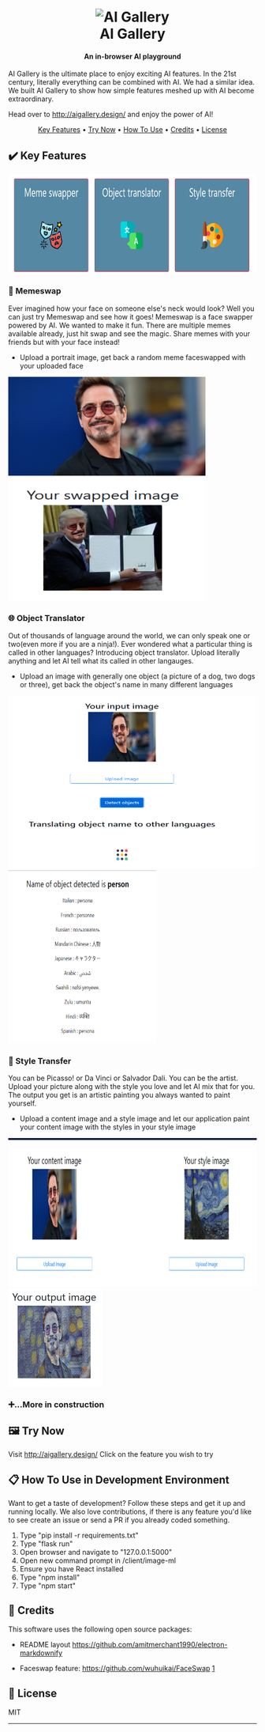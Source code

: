
<h1 align="center" background-color=#021d44>
  <br>
  <img src="https://i.imgur.com/7xZGJBW.png" alt="AI Gallery">
  <br>
  AI Gallery
  <br>
</h1>

<h4 align="center">An in-browser AI playground</h4>

AI Gallery is the ultimate place to enjoy exciting AI features. In the 21st century, literally everything can be combined with AI. We had a similar idea. We built AI Gallery to show how simple features meshed up with AI become extraordinary.

Head over to http://aigallery.design/ and enjoy the power of AI!

<p align="center">
  <a href="#key-features">Key Features</a> •
  <a href="#try-now">Try Now</a> •
  <a href="#how-to-use-in-development-environment">How To Use</a> •
  <a href="#credits">Credits</a> •
  <a href="#license">License</a>
</p>


## ✔️ Key Features

<img src="screenshots/gallery.png" alt="key features" height=200/>

### 🔄 Memeswap

Ever imagined how your face on someone else's neck would look? Well you can just try Memeswap and see how it goes!
Memeswap is a face swapper powered by AI. We wanted to make it fun. There are multiple memes available already, just hit swap and see the magic. 
Share memes with your friends but with your face instead!

* Upload a portrait image, get back a random meme faceswapped with your uploaded face

<img src="screenshots/content_image.jpg" alt="potrait" width=400 height=200/> <img src="screenshots/memeswap-output.png" alt="meme swapper output" width=400 height=250/>



### 🌐 Object Translator

Out of thousands of language around the world, we can only speak one or two(even more if you are a ninja!). Ever wondered what a particular thing is called in other languages? 
Introducing object translator. Upload literally anything and let AI tell what its called in other langauges. 

* Upload an image with generally one object (a picture of a dog, two dogs or three), get back the object's name in many different languages

<img src="screenshots/loading.png" alt="loading object translator" width=500 height=350/> <img src="screenshots/object_translator.png" alt="translated object" width=300 height=350/>


### 🎨 Style Transfer

You can be Picasso! or Da Vinci or Salvador Dali. 
You can be the artist. Upload your picture along with the style you love and let AI mix that for you. The output you get is an artistic painting you always wanted to  paint yourself. 

* Upload a content image and a style image and let our application paint your content image with the styles in your style image

<img src="screenshots/style_transfer.png" alt="content and style" height=300/>
<img src="screenshots/style_output.png" alt="style transfer output" height=200/>


### ➕...More in construction

## 🖼️ Try Now
Visit http://aigallery.design/
Click on the feature you wish to try

## 📋 How To Use in Development Environment

Want to get a taste of development? Follow these steps and get it up and running locally. We also love contributions, if there is any feature you'd like to see create an issue or send a PR if you already coded something. 

1. Type "pip install -r requirements.txt"
4. Type "flask run"
5. Open browser and navigate to "127.0.0.1:5000"
6. Open new command prompt in /client/image-ml
7. Ensure you have React installed
8. Type "npm install"
9. Type "npm start"


## 🙌 Credits

This software uses the following open source packages:

- README layout https://github.com/amitmerchant1990/electron-markdownify

- Faceswap feature: https://github.com/wuhuikai/FaceSwap [1](https://github.com/wuhuikai/FaceSwap/issues/28)


## 📝 License

MIT

---
